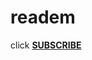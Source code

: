 # readem

click **[SUBSCRIBE](https://subscribe?location=https://raw.githubusercontent.com/anon9931/ub/master/filter.txt)**
